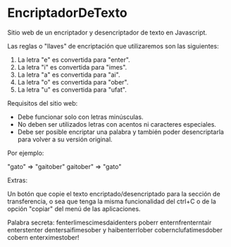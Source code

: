 # EncriptadorDeTexto
Sitio web de un encriptador y desencriptador de texto en Javascript.

Las reglas o "llaves" de encriptación que utilizaremos son las siguientes:

1) La letra "e" es convertida para "enter".
2) La letra "i" es convertida para "imes".
3) La letra "a" es convertida para "ai".
4) La letra "o" es convertida para "ober".
5) La letra "u" es convertida para "ufat".

Requisitos del sitio web:

* Debe funcionar solo con letras minúsculas.
* No deben ser utilizados letras con acentos ni caracteres especiales.
* Debe ser posible encriptar una palabra y también poder desencriptarla para volver a su versión original.

Por ejemplo:

"gato" => "gaitober"
gaitober" => "gato"

Extras:

Un botón que copie el texto encriptado/desencriptado para la sección de transferencia, o sea que tenga la misma funcionalidad del ctrl+C o de la opción "copiar" del menú de las aplicaciones.

Palabra secreta: fenterlimescimesdaidenters poberr enternfrenterntair enterstenter dentersaifimesober y haibenterrlober cobernclufatimesdober cobern enterximestober!